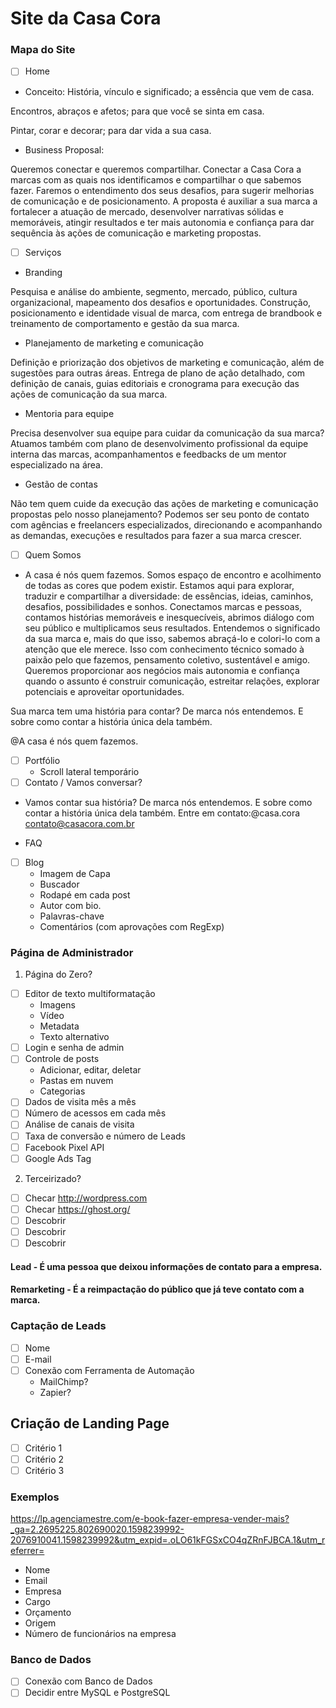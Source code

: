 # Site da Casa Cora

### Mapa do Site

* [ ] Home

- Conceito:
História, vínculo e significado;
a essência que vem de casa.

Encontros, abraços e afetos;
para que você se sinta em casa.

Pintar, corar e decorar;
para dar vida a sua casa.

- Business Proposal:

Queremos conectar e queremos compartilhar.
Conectar a Casa Cora a marcas com as quais nos identificamos
e compartilhar o que sabemos fazer.
Faremos o entendimento dos seus desafios, para sugerir
melhorias de comunicação e de posicionamento.
A proposta é auxiliar a sua marca a fortalecer a atuação de
mercado, desenvolver narrativas sólidas e memoráveis, atingir
resultados e ter mais autonomia e confiança para dar
sequência às ações de comunicação e marketing propostas.

* [ ] Serviços

- Branding

Pesquisa e análise do ambiente, segmento, mercado,
público, cultura organizacional, mapeamento dos desafios
e oportunidades.
Construção, posicionamento e identidade visual de marca,
com entrega de brandbook e treinamento de
comportamento e gestão da sua marca.

- Planejamento de marketing e comunicação

Definição e priorização dos objetivos de marketing e
comunicação, além de sugestões para outras áreas.
Entrega de plano de ação detalhado, com definição de
canais, guias editoriais e cronograma para execução das ações de comunicação da sua marca.

- Mentoria para equipe

Precisa desenvolver sua equipe para cuidar da
comunicação da sua marca?
Atuamos também com plano de desenvolvimento
profissional da equipe interna das marcas,
acompanhamentos e feedbacks de um mentor
especializado na área.

- Gestão de contas

Não tem quem cuide da execução das ações de marketing
e comunicação propostas pelo nosso planejamento?
Podemos ser seu ponto de contato com agências e
freelancers especializados, direcionando e acompanhando
as demandas, execuções e resultados para fazer a sua
marca crescer.

* [ ] Quem Somos

- A casa é nós quem fazemos.
Somos espaço de encontro e acolhimento de todas as cores que podem existir.
Estamos aqui para explorar, traduzir e compartilhar a diversidade: de essências,
ideias, caminhos, desafios, possibilidades e sonhos.
Conectamos marcas e pessoas, contamos histórias memoráveis e inesquecíveis,
abrimos diálogo com seu público e multiplicamos seus resultados. Entendemos
o significado da sua marca e, mais do que isso, sabemos abraçá-lo e colori-lo com
a atenção que ele merece. Isso com conhecimento técnico somado à paixão pelo
que fazemos, pensamento coletivo, sustentável e amigo.
Queremos proporcionar aos negócios mais autonomia e confiança quando o
assunto é construir comunicação, estreitar relações, explorar potenciais e
aproveitar oportunidades.

Sua marca tem uma história para contar?
De marca nós entendemos. E sobre como contar a história única dela também.

@A casa é nós quem fazemos.

* [ ] Portfólio
    - Scroll lateral temporário
* [ ] Contato / Vamos conversar?

- Vamos contar sua história?
  De marca nós entendemos.
  E sobre como contar a história única dela também.
  Entre em contato:@casa.cora
  contato@casacora.com.br

- FAQ
* [ ] Blog
    - Imagem de Capa
    - Buscador
    - Rodapé em cada post
    - Autor com bio.
    - Palavras-chave
    - Comentários (com aprovações com RegExp)

### Página de Administrador

1. Página do Zero?

* [ ] Editor de texto multiformatação
    - Imagens
    - Vídeo
    - Metadata
    - Texto alternativo
* [ ] Login e senha de admin
* [ ] Controle de posts
    - Adicionar, editar, deletar
    - Pastas em nuvem
    - Categorias
* [ ] Dados de visita mês a mês
* [ ] Número de acessos em cada mês
* [ ] Análise de canais de visita
* [ ] Taxa de conversão e número de Leads
* [ ] Facebook Pixel API
* [ ] Google Ads Tag

2. Terceirizado?

* [ ] Checar http://wordpress.com
* [ ] Checar https://ghost.org/
* [ ] Descobrir
* [ ] Descobrir
* [ ] Descobrir

#### Lead - É uma pessoa que deixou informações de contato para a empresa.
#### Remarketing - É a reimpactação do público que já teve contato com a marca.

### Captação de Leads

* [ ] Nome
* [ ] E-mail
* [ ] Conexão com Ferramenta de Automação
    - MailChimp?
    - Zapier?

## Criação de Landing Page

* [ ] Critério 1
* [ ] Critério 2
* [ ] Critério 3

### Exemplos
https://lp.agenciamestre.com/e-book-fazer-empresa-vender-mais?_ga=2.2695225.802690020.1598239992-2076910041.1598239992&utm_expid=.oLO61kFGSxCO4qZRnFJBCA.1&utm_referrer=

- Nome
- Email
- Empresa
- Cargo
- Orçamento
- Origem
- Número de funcionários na empresa

### Banco de Dados

* [ ] Conexão com Banco de Dados
* [ ] Decidir entre MySQL e PostgreSQL
